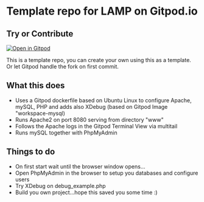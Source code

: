 # Template repo for LAMP on Gitpod.io

## Try or Contribute

[![Open in Gitpod](https://gitpod.io/button/open-in-gitpod.svg)](https://gitpod.io#https://github.com/Eetezadi/Gitpod-LAMP)

This is a template repo, you can create your own using this as a template. Or let Gitpod handle the fork on first commit.

## What this does

* Uses a Gitpod dockerfile based on Ubuntu Linux to configure Apache, mySQL, PHP and adds also XDebug (based on Gitpod Image "workspace-mysql)
* Runs Apache2 on port 8080 serving from directory "www"
* Follows the Apache logs in the Gitpod Terminal View via multitail
* Runs mySQL together with PhpMyAdmin

## Things to do
* On first start wait until the browser window opens...
* Open PhpMyAdmin in the browser to setup you databases and configure users
* Try XDebug on debug_example.php
* Build you own project...hope this saved you some time :)

